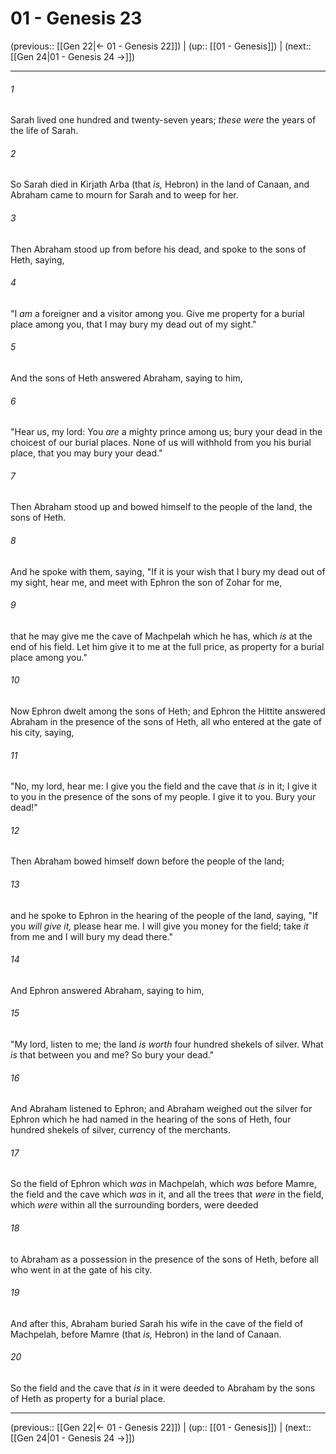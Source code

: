 # 01 - Genesis 23

(previous:: [[Gen 22|← 01 - Genesis 22]]) | (up:: [[01 - Genesis]]) | (next:: [[Gen 24|01 - Genesis 24 →]])

***


###### 1 
Sarah lived one hundred and twenty-seven years; _these were_ the years of the life of Sarah. 

###### 2 
So Sarah died in Kirjath Arba (that _is,_ Hebron) in the land of Canaan, and Abraham came to mourn for Sarah and to weep for her. 

###### 3 
Then Abraham stood up from before his dead, and spoke to the sons of Heth, saying, 

###### 4 
"I _am_ a foreigner and a visitor among you. Give me property for a burial place among you, that I may bury my dead out of my sight." 

###### 5 
And the sons of Heth answered Abraham, saying to him, 

###### 6 
"Hear us, my lord: You _are_ a mighty prince among us; bury your dead in the choicest of our burial places. None of us will withhold from you his burial place, that you may bury your dead." 

###### 7 
Then Abraham stood up and bowed himself to the people of the land, the sons of Heth. 

###### 8 
And he spoke with them, saying, "If it is your wish that I bury my dead out of my sight, hear me, and meet with Ephron the son of Zohar for me, 

###### 9 
that he may give me the cave of Machpelah which he has, which _is_ at the end of his field. Let him give it to me at the full price, as property for a burial place among you." 

###### 10 
Now Ephron dwelt among the sons of Heth; and Ephron the Hittite answered Abraham in the presence of the sons of Heth, all who entered at the gate of his city, saying, 

###### 11 
"No, my lord, hear me: I give you the field and the cave that _is_ in it; I give it to you in the presence of the sons of my people. I give it to you. Bury your dead!" 

###### 12 
Then Abraham bowed himself down before the people of the land; 

###### 13 
and he spoke to Ephron in the hearing of the people of the land, saying, "If you _will give it,_ please hear me. I will give you money for the field; take _it_ from me and I will bury my dead there." 

###### 14 
And Ephron answered Abraham, saying to him, 

###### 15 
"My lord, listen to me; the land _is worth_ four hundred shekels of silver. What _is_ that between you and me? So bury your dead." 

###### 16 
And Abraham listened to Ephron; and Abraham weighed out the silver for Ephron which he had named in the hearing of the sons of Heth, four hundred shekels of silver, currency of the merchants. 

###### 17 
So the field of Ephron which _was_ in Machpelah, which _was_ before Mamre, the field and the cave which _was_ in it, and all the trees that _were_ in the field, which _were_ within all the surrounding borders, were deeded 

###### 18 
to Abraham as a possession in the presence of the sons of Heth, before all who went in at the gate of his city. 

###### 19 
And after this, Abraham buried Sarah his wife in the cave of the field of Machpelah, before Mamre (that _is,_ Hebron) in the land of Canaan. 

###### 20 
So the field and the cave that _is_ in it were deeded to Abraham by the sons of Heth as property for a burial place.

***

(previous:: [[Gen 22|← 01 - Genesis 22]]) | (up:: [[01 - Genesis]]) | (next:: [[Gen 24|01 - Genesis 24 →]])
